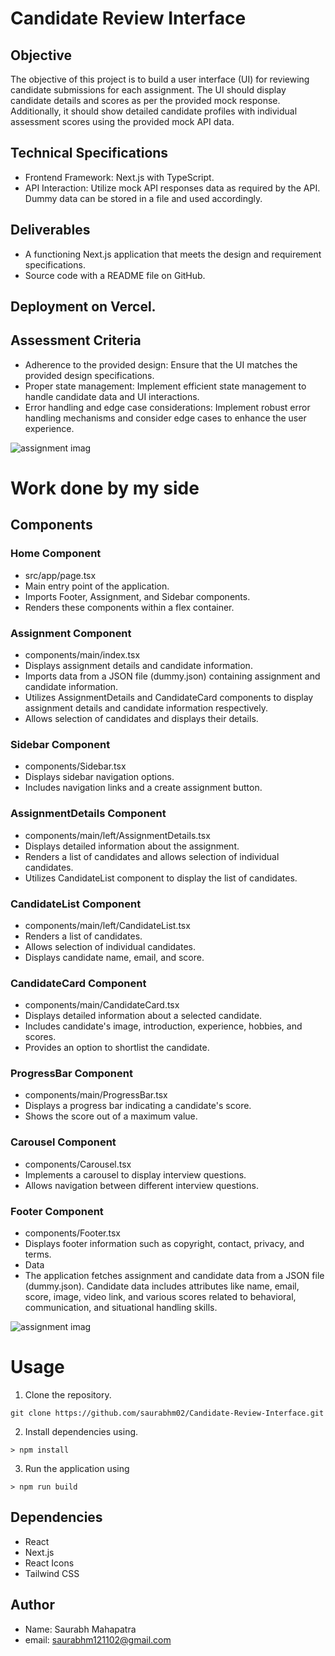 # Candidate Review Interface

## Objective
The objective of this project is to build a user interface (UI) for reviewing candidate submissions for each assignment. The UI should display candidate details and scores as per the provided mock response. Additionally, it should show detailed candidate profiles with individual assessment scores using the provided mock API data.

## Technical Specifications
- Frontend Framework: Next.js with TypeScript.
- API Interaction: Utilize mock API responses data as required by the API. Dummy data can be stored in a file and used accordingly.

## Deliverables
- A functioning Next.js application that meets the design and requirement specifications.
- Source code with a README file on GitHub.

## Deployment on Vercel.
## Assessment Criteria
- Adherence to the provided design: Ensure that the UI matches the provided design specifications.
- Proper state management: Implement efficient state management to handle candidate data and UI interactions.
- Error handling and edge case considerations: Implement robust error handling mechanisms and consider edge cases to enhance the user experience.

![assignment imag](https://res.cloudinary.com/gauravhealt/image/upload/v1715681953/videos/AssignmentScreen_voawqy.png)

# Work done by my side

## Components

### Home Component
- src/app/page.tsx
- Main entry point of the application.
- Imports Footer, Assignment, and Sidebar components.
- Renders these components within a flex container.

### Assignment Component
- components/main/index.tsx
- Displays assignment details and candidate information.
- Imports data from a JSON file (dummy.json) containing assignment and candidate information.
- Utilizes AssignmentDetails and CandidateCard components to display assignment details and candidate information respectively.
- Allows selection of candidates and displays their details.

### Sidebar Component
- components/Sidebar.tsx
- Displays sidebar navigation options.
- Includes navigation links and a create assignment button.

### AssignmentDetails Component
- components/main/left/AssignmentDetails.tsx
- Displays detailed information about the assignment.
- Renders a list of candidates and allows selection of individual candidates.
- Utilizes CandidateList component to display the list of candidates.

### CandidateList Component
- components/main/left/CandidateList.tsx
- Renders a list of candidates.
- Allows selection of individual candidates.
- Displays candidate name, email, and score.

### CandidateCard Component
- components/main/CandidateCard.tsx
- Displays detailed information about a selected candidate.
- Includes candidate's image, introduction, experience, hobbies, and scores.
- Provides an option to shortlist the candidate.

### ProgressBar Component
- components/main/ProgressBar.tsx
- Displays a progress bar indicating a candidate's score.
- Shows the score out of a maximum value.

### Carousel Component
- components/Carousel.tsx
- Implements a carousel to display interview questions.
- Allows navigation between different interview questions.

### Footer Component
- components/Footer.tsx
- Displays footer information such as copyright, contact, privacy, and terms.
- Data
- The application fetches assignment and candidate data from a JSON file (dummy.json). Candidate data includes attributes like name, email, score, image, video link, and various scores related to behavioral, communication, and situational handling skills.

![assignment imag](https://res.cloudinary.com/gauravhealt/image/upload/v1715683108/videos/Capture_w2jb4m.png)

# Usage

1. Clone the repository.
```
git clone https://github.com/saurabhm02/Candidate-Review-Interface.git
```
2. Install dependencies using.
```
> npm install
```
3. Run the application using 
```
> npm run build
```

## Dependencies
- React
- Next.js
- React Icons
- Tailwind CSS

## Author
- Name: Saurabh Mahapatra
- email: saurabhm121102@gmail.com
